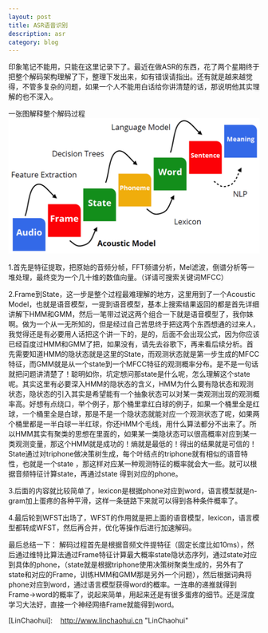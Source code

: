 ```yaml
---
layout: post
title: ASR语音识别
description: asr
category: blog
---
```


印象笔记不能用，只能在这里记录下了。最近在做ASR的东西，花了两个星期终于把整个解码架构理解了下，整理下发出来，如有错误请指出。还有就是越来越觉得，不管多复杂的问题，如果一个人不能用白话给你讲清楚的话，那说明他其实理解的也不深入。

一张图解释整个解码过程
![asr](/images/asr.png)

1.首先是特征提取，把原始的音频分帧，FFT频谱分析，Mel滤波，倒谱分析等一堆处理，最终变为一个几十维的数值向量。（详请可搜索关键词MFCC）

2.Frame到State，这一步是整个过程最难理解的地方，这里用到了一个Acoustic Model，也就是语音模型，一提到语音模型，基本上搜索结果返回的都是首先详细讲解下HMM和GMM，然后一笔带过说这两个组合一下就是语音模型了，我你妹啊。做为一个从一无所知的，但是经过自己苦思终于把这两个东西想通的过来人，我觉得还是有必要用人话把这个讲一下的，是的，后面不会出现公式，因为你应该已经百度过HMM和GMM了把，如果没有，请先去谷歌下，再来看后续分析。首先需要知道HMM的隐状态就是这里的State，而观测状态就是第一步生成的MFCC特征，而GMM就是从一个state到一个MFCC特征的观测概率分布。是不是一句话就把问题讲清楚了！聪明如你，坑定想问那state是什么呢，怎么理解这个state呢。其实这里有必要深入HMM的隐状态的含义，HMM为什么要有隐状态和观测状态，隐状态的引入其实是希望能有一个抽象状态可以对某一类观测出现的观测概率高。好想有点绕口，举个例子，那个桶里拿红白球的例子，如果一个桶里全是红球，一个桶里全是白球，那是不是一个隐状态就能对应一个观测状态了呢，如果两个桶里都是一半白球一半红球，你还HMM个毛线，用什么算法都分不出来了。所以HMM其实有聚类的思想在里面的，如果某一类隐状态可以很高概率对应到某一类观测变量，那这个HMM就是成功的！熵就是最低的！得出的结果就是可信的！State通过对triphone做决策树生成，每个叶结点的triphone就有相似的语音特性，也就是一个state
，那这样对应某一种观测特征的概率就会大一些。就可以根据音频特征计算state，再通过state 得到对应的phone。

3.后面的内容就比较简单了，lexicon是根据phone对应到word，语言模型就是n-gram加上蛋疼的各种平滑，这样一条链路下来就可以得到各种条件概率了。

4.最后轮到WFST出场了，WFST的作用就是把上面的语音模型，lexicon，语言模型都转成WFST，然后再合并，优化等操作后进行加速解码。

最后总结一下：
解码过程首先是根据音频文件提特征（固定长度比如10ms），然后通过维特比算法通过Frame特征计算最大概率state隐状态序列，通过state对应到具体的phone，（state就是根据triphone使用决策树聚类生成的，另外有了state和对应的Frame，训练HMM和GMM那是另外一个问题），然后根据词典将phone对应到word，通过语言模型获得word的概率。一连串的递推就得到Frame->word的概率了，说起来简单，用起来还是有很多蛋疼的细节。还是深度学习大法好，直接一个神经网络Frame就能得到word。


[LinChaohui]:    http://www.linchaohui.cn  "LinChaohui"
